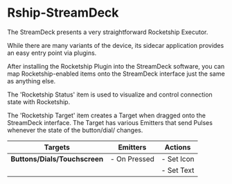 # Rship-StreamDeck

The StreamDeck presents a very straightforward Rocketship Executor. 

While there are many variants of the device, its sidecar application provides an easy entry point via plugins.

After installing the Rocketship Plugin into the StreamDeck software, you can map Rocketship-enabled items onto the StreamDeck interface just the same as anything else.

The 'Rocketship Status' item is used to visualize and control connection state with Rocketship.

The 'Rocketship Target' item creates a Target when dragged onto the StreamDeck interface. The Target has various Emitters that send Pulses whenever the state of the button/dial/ changes.

| Targets                            | Emitters          | Actions                |
|------------------------------------|-------------------|------------------------|
| **Buttons/Dials/Touchscreen**      | - On Pressed      | - Set Icon             |
|                                    |                   | - Set Text             |     

